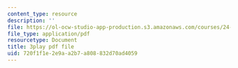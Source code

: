 ```yaml
---
content_type: resource
description: ''
file: https://ol-ocw-studio-app-production.s3.amazonaws.com/courses/24-912-black-matters-introduction-to-black-studies-spring-2017/720f1f1e2e9aa2b7a808832d70ad4059_HF4hKftgWxg.pdf
file_type: application/pdf
resourcetype: Document
title: 3play pdf file
uid: 720f1f1e-2e9a-a2b7-a808-832d70ad4059
---
```

